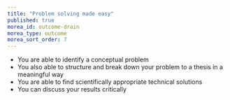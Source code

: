 ```yaml
---
title: "Problem solving made easy"
published: true
morea_id: outcome-drain
morea_type: outcome
morea_sort_order: 7
---
```


  * You are able to identify a conceptual problem
  * You also able to structure and break down your problem to a thesis in a meaningful way
  * You are able to find scientifically appropriate technical solutions
  * You can discuss your results critically
